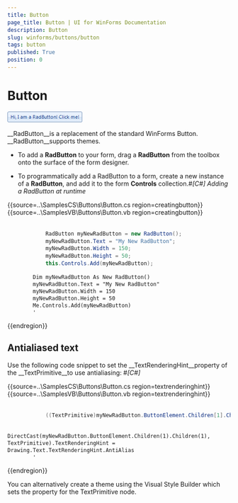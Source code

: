 ```yaml
---
title: Button
page_title: Button | UI for WinForms Documentation
description: Button
slug: winforms/buttons/button
tags: button
published: True
position: 0
---
```


# Button

![buttons-button-overview 001](images/buttons-button-overview001.png)

__RadButton__is a replacement of the standard WinForms Button. __RadButton__supports themes.
        

* To add a __RadButton__ to your form, drag a __RadButton__ from the toolbox onto the surface of the form designer.

* To programmatically add a RadButton to a form, create a new instance of a __RadButton__, and add it to the form __Controls__ collection.#_[C#] Adding a RadButton at runtime_

	



{{source=..\SamplesCS\Buttons\Button.cs region=creatingbutton}} 
{{source=..\SamplesVB\Buttons\Button.vb region=creatingbutton}} 

````C#

            RadButton myNewRadButton = new RadButton();
            myNewRadButton.Text = "My New RadButton";
            myNewRadButton.Width = 150;
            myNewRadButton.Height = 50;
            this.Controls.Add(myNewRadButton);
````
````VB.NET
        Dim myNewRadButton As New RadButton()
        myNewRadButton.Text = "My New RadButton"
        myNewRadButton.Width = 150
        myNewRadButton.Height = 50
        Me.Controls.Add(myNewRadButton)
        '
````

{{endregion}} 




## Antialiased text

Use the following code snippet to set the __TextRenderingHint__property of the __TextPrimitive__to use antialiasing:
        #_[C#]_

	



{{source=..\SamplesCS\Buttons\Button.cs region=textrenderinghint}} 
{{source=..\SamplesVB\Buttons\Button.vb region=textrenderinghint}} 

````C#

            ((TextPrimitive)myNewRadButton.ButtonElement.Children[1].Children[1]).TextRenderingHint = System.Drawing.Text.TextRenderingHint.AntiAlias;
````
````VB.NET
        DirectCast(myNewRadButton.ButtonElement.Children(1).Children(1), TextPrimitive).TextRenderingHint = Drawing.Text.TextRenderingHint.AntiAlias
        '
````

{{endregion}} 




You can alternatively create a theme using the Visual Style Builder which sets the property for the TextPrimitive node.
        
